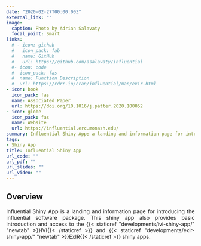 ```yaml
---
date: "2020-02-27T00:00:00Z"
external_link: ""
image:
  caption: Photo by Adrian Salavaty
  focal_point: Smart
links:
  # - icon: github
  #   icon_pack: fab
  #   name: GitHub
  #   url: https://github.com/asalavaty/influential
  #- icon: code
  #  icon_pack: fas
  #  name: Function Description 
  #  url: https://rdrr.io/cran/influential/man/exir.html
- icon: book
  icon_pack: fas
  name: Associated Paper 
  url: https://doi.org/10.1016/j.patter.2020.100052
- icon: globe
  icon_pack: fas
  name: Website
  url: https://influential.erc.monash.edu/
summary: Influential Shiny App; a landing and information page for introducing the influential software package.
tags:
- Shiny App
title: Influential Shiny App
url_code: ""
url_pdf: ""
url_slides: ""
url_video: ""
---
```


## Overview

<div style="text-align: justify">
Influential Shiny App is a landing and information page for introducing the influential software package. This shiny app also provides basic introduction and access to the {{< staticref "developments/ivi-shiny-app/" "newtab" >}}IVI{{< /staticref >}} and {{< staticref "developments/exir-shiny-app/" "newtab" >}}ExIR{{< /staticref >}} shiny apps.
</div>
